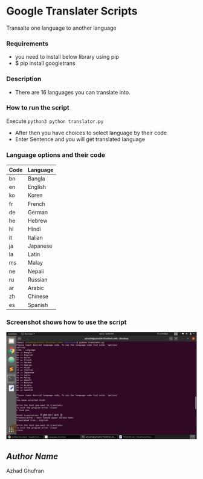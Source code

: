 # Google Translater Scripts

Transalte one language to another language

### Requirements
- you need to install below library using pip
- $ pip install googletrans 
### Description
- There are 16 languages you can translate into.

### How to run the script
Execute `python3 python translator.py`
- After then you have choices to select language by their code
- Enter Sentence and you will get translated language

### Language options and their code
| Code      | Language |
| ----------- | ----------- |
| bn       |       Bangla       |
| en       |       English       |
| ko       |       Koren       |
| fr       |       French       |
| de       |       German       |
| he       |       Hebrew       |
| hi       |       Hindi       |
| it       |       Italian       |
| ja       |       Japanese       |
| la       |       Latin       |
| ms       |       Malay       |
| ne       |       Nepali       |
| ru       |       Russian       |
| ar       |       Arabic       |
| zh       |       Chinese       |
| es       |       Spanish       |


### Screenshot shows how to use the script
![Screenshot of the Language_translator.py file](Shot.png)

## *Author Name*
Azhad Ghufran
